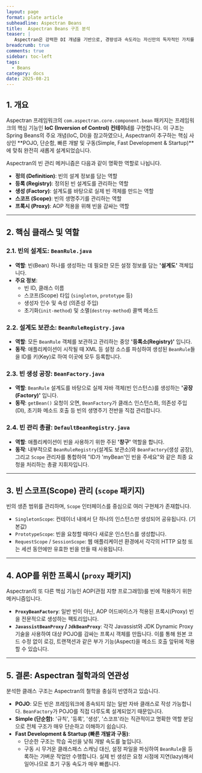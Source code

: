 ```yaml
---
layout: page
format: plate article
subheadline: Aspectran Beans
title:  Aspectran Beans 구조 분석
teaser: |
   Aspectran은 강력한 DI 개념을 기반으로, 경량성과 속도라는 자신만의 독자적인 가치를 구현하고 있습니다.
breadcrumb: true
comments: true
sidebar: toc-left
tags:
  - Beans
category: docs
date: 2025-08-21
---
```


## 1. 개요

Aspectran 프레임워크의 `com.aspectran.core.component.bean` 패키지는 프레임워크의 핵심 기능인 **IoC (Inversion of Control) 컨테이너**를 구현합니다. 이 구조는 Spring Beans의 주요 개념(IoC, DI)을 참고하였으나, Aspectran이 추구하는 핵심 사상인 **POJO, 단순함, 빠른 개발 및 구동(Simple, Fast Development & Startup)**에 맞춰 완전히 새롭게 설계되었습니다.

Aspectran의 빈 관리 메커니즘은 다음과 같이 명확한 역할로 나뉩니다.

-   **정의 (Definition)**: 빈의 설계 정보를 담는 역할
-   **등록 (Registry)**: 정의된 빈 설계도를 관리하는 역할
-   **생성 (Factory)**: 설계도를 바탕으로 실제 빈 객체를 만드는 역할
-   **스코프 (Scope)**: 빈의 생명주기를 관리하는 역할
-   **프록시 (Proxy)**: AOP 적용을 위해 빈을 감싸는 역할

---

## 2. 핵심 클래스 및 역할

### 2.1. 빈의 설계도: `BeanRule.java`

-   **역할**: 빈(Bean) 하나를 생성하는 데 필요한 모든 설정 정보를 담는 **'설계도'** 객체입니다.
-   **주요 정보**:
    -   빈 ID, 클래스 이름
    -   스코프(Scope) 타입 (`singleton`, `prototype` 등)
    -   생성자 인수 및 속성 (의존성 주입)
    -   초기화(`init-method`) 및 소멸(`destroy-method`) 콜백 메소드

### 2.2. 설계도 보관소: `BeanRuleRegistry.java`

-   **역할**: 모든 `BeanRule` 객체를 보관하고 관리하는 중앙 **'등록소(Registry)'** 입니다.
-   **동작**: 애플리케이션이 시작될 때 XML 등 설정 소스를 파싱하여 생성된 `BeanRule`들을 ID를 키(Key)로 하여 이곳에 모두 등록합니다.

### 2.3. 빈 생성 공장: `BeanFactory.java`

-   **역할**: `BeanRule` 설계도를 바탕으로 실제 자바 객체(빈 인스턴스)를 생성하는 **'공장(Factory)'** 입니다.
-   **동작**: `getBean()` 요청이 오면, `BeanFactory`가 클래스 인스턴스화, 의존성 주입(DI), 초기화 메소드 호출 등 빈의 생명주기 전반을 직접 관리합니다.

### 2.4. 빈 관리 총괄: `DefaultBeanRegistry.java`

-   **역할**: 애플리케이션이 빈을 사용하기 위한 주된 **'창구'** 역할을 합니다.
-   **동작**: 내부적으로 `BeanRuleRegistry`(설계도 보관소)와 `BeanFactory`(생성 공장), 그리고 `Scope` 관리자를 통합하여 "ID가 'myBean'인 빈을 주세요"와 같은 최종 요청을 처리하는 총괄 지휘자입니다.

---

## 3. 빈 스코프(Scope) 관리 (`scope` 패키지)

빈의 생존 범위를 관리하며, `Scope` 인터페이스를 중심으로 여러 구현체가 존재합니다.

-   `SingletonScope`: 컨테이너 내에서 단 하나의 인스턴스만 생성되어 공유됩니다. (기본값)
-   `PrototypeScope`: 빈을 요청할 때마다 새로운 인스턴스를 생성합니다.
-   `RequestScope` / `SessionScope`: 웹 애플리케이션 환경에서 각각의 HTTP 요청 또는 세션 동안에만 유효한 빈을 만들 때 사용됩니다.

---

## 4. AOP를 위한 프록시 (`proxy` 패키지)

Aspectran의 또 다른 핵심 기능인 AOP(관점 지향 프로그래밍)를 빈에 적용하기 위한 메커니즘입니다.

-   **`ProxyBeanFactory`**: 일반 빈이 아닌, AOP 어드바이스가 적용된 프록시(Proxy) 빈을 전문적으로 생성하는 팩토리입니다.
-   **`JavassistBeanProxy` / `JdkBeanProxy`**: 각각 Javassist와 JDK Dynamic Proxy 기술을 사용하여 대상 POJO를 감싸는 프록시 객체를 만듭니다. 이를 통해 원본 코드 수정 없이 로깅, 트랜잭션과 같은 부가 기능(Aspect)을 메소드 호출 앞뒤에 적용할 수 있습니다.

---

## 5. 결론: Aspectran 철학과의 연관성

분석한 클래스 구조는 Aspectran의 철학을 충실히 반영하고 있습니다.

-   **POJO**: 모든 빈은 프레임워크에 종속되지 않는 일반 자바 클래스로 작성 가능합니다. `BeanFactory`가 POJO를 직접 다루도록 설계되었기 때문입니다.
-   **Simple (단순함)**: '규칙', '등록', '생성', '스코프'라는 직관적이고 명확한 역할 분담으로 전체 구조가 매우 단순하고 이해하기 쉽습니다.
-   **Fast Development & Startup (빠른 개발과 구동)**:
    -   단순한 구조는 학습 곡선을 낮춰 개발 속도를 높입니다.
    -   구동 시 무거운 클래스패스 스캐닝 대신, 설정 파일을 파싱하여 `BeanRule`을 등록하는 가벼운 작업만 수행합니다. 실제 빈 생성은 요청 시점에 지연(lazy)해서 일어나므로 초기 구동 속도가 매우 빠릅니다.

